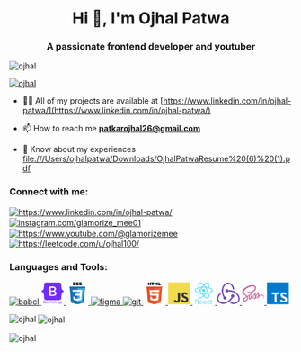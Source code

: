 <h1 align="center">Hi 👋, I'm Ojhal Patwa</h1>
<h3 align="center">A passionate frontend developer and youtuber</h3>


<p align="left"> <img src="https://komarev.com/ghpvc/?username=ojhal&label=Profile%20views&color=0e75b6&style=flat" alt="ojhal" /> </p>

<p align="left"> <a href="https://github.com/ryo-ma/github-profile-trophy"><img src="https://github-profile-trophy.vercel.app/?username=ojhal" alt="ojhal" /></a> </p>

- 👨‍💻 All of my projects are available at [https://www.linkedin.com/in/ojhal-patwa/](https://www.linkedin.com/in/ojhal-patwa/)

- 📫 How to reach me **patkarojhal26@gmail.com**

- 📄 Know about my experiences [file:///Users/ojhalpatwa/Downloads/OjhalPatwaResume%20(6)%20(1).pdf](file:///Users/ojhalpatwa/Downloads/OjhalPatwaResume%20(6)%20(1).pdf)

<h3 align="left">Connect with me:</h3>
<p align="left">
<a href="https://www.linkedin.com/in/ojhal-patwa/" target="blank"><img align="center" src="https://raw.githubusercontent.com/rahuldkjain/github-profile-readme-generator/master/src/images/icons/Social/linked-in-alt.svg" alt="https://www.linkedin.com/in/ojhal-patwa/" height="30" width="40" /></a>
<a href="https://instagram.com/instagram.com/glamorize_mee01" target="blank"><img align="center" src="https://raw.githubusercontent.com/rahuldkjain/github-profile-readme-generator/master/src/images/icons/Social/instagram.svg" alt="instagram.com/glamorize_mee01" height="30" width="40" /></a>
<a href="https://www.youtube.com/c/https://www.youtube.com/@glamorizemee" target="blank"><img align="center" src="https://raw.githubusercontent.com/rahuldkjain/github-profile-readme-generator/master/src/images/icons/Social/youtube.svg" alt="https://www.youtube.com/@glamorizemee" height="30" width="40" /></a>
<a href="https://leetcode.com/u/Ojhal100/" target="blank"><img align="center" src="https://raw.githubusercontent.com/rahuldkjain/github-profile-readme-generator/master/src/images/icons/Social/leet-code.svg" alt="https://leetcode.com/u/ojhal100/" height="30" width="40" /></a>
</p>

<h3 align="left">Languages and Tools:</h3>
<p align="left"> <a href="https://babeljs.io/" target="_blank" rel="noreferrer"> <img src="https://www.vectorlogo.zone/logos/babeljs/babeljs-icon.svg" alt="babel" width="40" height="40"/> </a> <a href="https://getbootstrap.com" target="_blank" rel="noreferrer"> <img src="https://raw.githubusercontent.com/devicons/devicon/master/icons/bootstrap/bootstrap-plain-wordmark.svg" alt="bootstrap" width="40" height="40"/> </a> <a href="https://www.w3schools.com/css/" target="_blank" rel="noreferrer"> <img src="https://raw.githubusercontent.com/devicons/devicon/master/icons/css3/css3-original-wordmark.svg" alt="css3" width="40" height="40"/> </a> <a href="https://www.figma.com/" target="_blank" rel="noreferrer"> <img src="https://www.vectorlogo.zone/logos/figma/figma-icon.svg" alt="figma" width="40" height="40"/> </a> <a href="https://git-scm.com/" target="_blank" rel="noreferrer"> <img src="https://www.vectorlogo.zone/logos/git-scm/git-scm-icon.svg" alt="git" width="40" height="40"/> </a> <a href="https://www.w3.org/html/" target="_blank" rel="noreferrer"> <img src="https://raw.githubusercontent.com/devicons/devicon/master/icons/html5/html5-original-wordmark.svg" alt="html5" width="40" height="40"/> </a> <a href="https://developer.mozilla.org/en-US/docs/Web/JavaScript" target="_blank" rel="noreferrer"> <img src="https://raw.githubusercontent.com/devicons/devicon/master/icons/javascript/javascript-original.svg" alt="javascript" width="40" height="40"/> </a> <a href="https://reactjs.org/" target="_blank" rel="noreferrer"> <img src="https://raw.githubusercontent.com/devicons/devicon/master/icons/react/react-original-wordmark.svg" alt="react" width="40" height="40"/> </a> <a href="https://redux.js.org" target="_blank" rel="noreferrer"> <img src="https://raw.githubusercontent.com/devicons/devicon/master/icons/redux/redux-original.svg" alt="redux" width="40" height="40"/> </a> <a href="https://sass-lang.com" target="_blank" rel="noreferrer"> <img src="https://raw.githubusercontent.com/devicons/devicon/master/icons/sass/sass-original.svg" alt="sass" width="40" height="40"/> </a> <a href="https://www.typescriptlang.org/" target="_blank" rel="noreferrer"> <img src="https://raw.githubusercontent.com/devicons/devicon/master/icons/typescript/typescript-original.svg" alt="typescript" width="40" height="40"/> </a> </p>

<p><img align="left" src="https://github-readme-stats.vercel.app/api/top-langs?username=ojhal&show_icons=true&locale=en&layout=compact" alt="ojhal" /></p>

<p>&nbsp;<img align="center" src="https://github-readme-stats.vercel.app/api?username=ojhal&show_icons=true&locale=en" alt="ojhal" /></p>

<p><img align="center" src="https://github-readme-streak-stats.herokuapp.com/?user=ojhal&" alt="ojhal" /></p>
